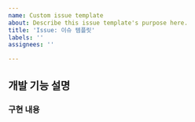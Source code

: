 ```yaml
---
name: Custom issue template
about: Describe this issue template's purpose here.
title: 'Issue: 이슈 템플릿'
labels: ''
assignees: ''

---
```


## 개발 기능 설명

### 구현 내용
